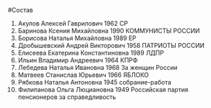 #Состав
1. Акулов Алексей Гаврилович 1962 СР
2. Баринова Ксения Михайловна 1990 КОММУНИСТЫ РОССИИ
3. Борисова Наталья Михайловна 1989 ЕР
4. Дробышевский Андрей Викторович 1958 ПАТРИОТЫ РОССИИ
5. Елисеева Екатерина Константиновна 1989 ЛДПР
6. Ильин Владимир Андреевич 1964 КПРФ
7. Лебедева Наталья Ивановна 1968 За женщин России
8. Матвеев Станислав Юрьевич 1966 ЯБЛОКО
9. Рябкова Наталья Антоновна 1945 собрание-работа
10. Филипанова Ольга Люциановна 1949 Российская партия пенсионеров за справедливость

